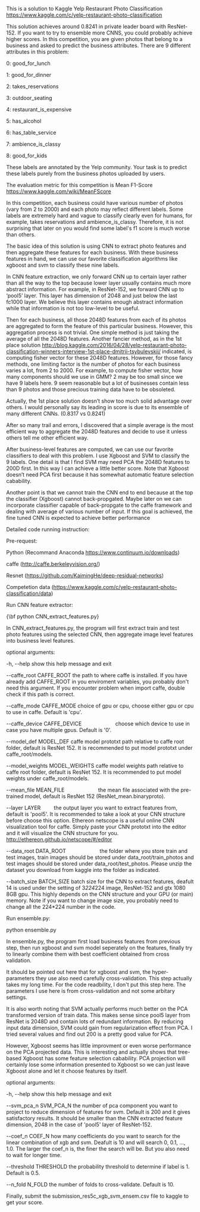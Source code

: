 

This is a solution to Kaggle Yelp Restaurant Photo Classification https://www.kaggle.com/c/yelp-restaurant-photo-classification

This solution achieves around 0.8241 in private leader board with ResNet-152. If you want to try to ensemble more CNNS, you could probably achieve higher scores.
In this competition, you are given photos that belong to a business and asked to predict the business attributes. There are 9 different attributes in this problem:

0: good_for_lunch

1: good_for_dinner

2: takes_reservations

3: outdoor_seating

4: restaurant_is_expensive

5: has_alcohol

6: has_table_service

7: ambience_is_classy

8: good_for_kids

These labels are annotated by the Yelp community. Your task is to predict these labels purely from the business photos uploaded by users. 

The evaluation metric for this competition is Mean F1-Score https://www.kaggle.com/wiki/MeanFScore

In this competition, each business could have various number of photos (vary from 2 to 2000) and each photo may reflect different labels. Some labels are extremely hard and vague to classify clearly even for humans, for example, takes reservations and ambience_is_classy. Therefore, it is not surprising that later on you would find some label's f1 score is much worse than others.

The basic idea of this solution is using CNN to extract photo features and then aggregate these features for each business. With these business features in hand, we can use our favorite classification algorithms like xgboost and svm to classify these nine labels.

In CNN feature extraction, we only forward CNN up to certain layer rather than all the way to the top because lower layer usually contains much more abstract information. For example, in ResNet-152, we forward CNN up to ‘pool5’ layer. This layer has dimension of 2048 and just below the last fc1000 layer. We believe this layer contains enough abstract information while that information is not too low-level to be useful.

Then for each business, all those 2048D features from each of its photos are aggregated to form the feature of this particular business. However, this aggregation process is not trivial. One simple method is just taking the average of all the 2048D features. Another fancier method, as in the 1st place solution http://blog.kaggle.com/2016/04/28/yelp-restaurant-photo-classification-winners-interview-1st-place-dmitrii-tsybulevskii/ indicated, is computing fisher vector for these 2048D features. However, for those fancy methods, one limiting factor is the number of photos for each business varies a lot, from 2 to 2000. For example, to compute fisher vector, how many components should we use in GMM? 2 may be too small since we have 9 labels here. 9 seem reasonable but a lot of businesses contain less than 9 photos and those precious training data have to be obsoleted.

Actually, the 1st place solution doesn’t show too much solid advantage over others. I would personally say its leading in score is due to its ensemble of many different CNNs. (0.8317 vs 0.8241)

After so many trail and errors, I discovered that a simple average is the most efficient way to aggregate the 2048D features and decide to use it unless others tell me other efficient way.

After business-level features are computed, we can use our favorite classifiers to deal with this problem. I use Xgboost and SVM to classify the 9 labels. One detail is that I find SVM may need PCA the 2048D features to 200D first. In this way I can achieve a little better score. Note that Xgboost doesn’t need PCA first because it has somewhat automatic feature selection cabability.

Another point is that we cannot train the CNN end to end because at the top the classifier (Xgboost) cannot back-propgated. Maybe later on we can incorporate classifier capable of back-propgate to the caffe framework and dealing with average of various number of input. If this goal is achieved, the fine tuned CNN is expected to achieve better performance

Detailed code running instruction:

Pre-request:

Python (Recommand Anaconda https://www.continuum.io/downloads)

caffe (http://caffe.berkeleyvision.org/)

Resnet (https://github.com/KaimingHe/deep-residual-networks)

Competetion data (https://www.kaggle.com/c/yelp-restaurant-photo-classification/data)

Run CNN feature extractor: 

   {\bf python CNN_extract_features.py}

In CNN_extract_features.py, the program will first extract train and test photo features using the selected CNN, then aggregate image level features into business level features.

optional arguments:

  -h, --help            show this help message and exit
  
  --caffe_root CAFFE_ROOT
                        the path to where caffe is installed. If you have already add CAFFE_ROOT in you enviroment variables, you probably don't need this argument. If you encounter problem when import caffe, double check if this path is correct.
                        
  --caffe_mode CAFFE_MODE
                        choice of gpu or cpu, choose either gpu or cpu to use in caffe. Default is 'cpu'.
                        
  --caffe_device CAFFE_DEVICE
                        choose which device to use in case you have multiple gpus. Default is '0'.
                        
  --model_def MODEL_DEF
                        caffe model prototxt path relative to caffe root folder, default is ResNet 152. It is recommended to put model prototxt under caffe_root/models.
                        
  --model_weights MODEL_WEIGHTS
                        caffe model weights path relative to caffe root folder, default is ResNet 152. It is recommended to put model weights under caffe_root/models.
                        
  --mean_file MEAN_FILE
                        the mean file associated with the pre-trained model, default is ResNet 152 (ResNet_mean.binaryproto).
                        
  --layer LAYER         the output layer you want to extract features from, default is 'pool5'. It is recommended to take a look at your CNN structure before choose this option. Ethereon netscope is a useful online CNN visualization tool for caffe. Simply paste your CNN prototxt into the editor and it will visualize the CNN structure for you. http://ethereon.github.io/netscope/#/editor
  
  --data_root DATA_ROOT
                        the folder where you store train and test images, train images should be stored under data_root/train_photos and test images should be stored under data_root/test_photos. Please unzip the dataset you download from kaggle into the folder as indicated.
                        
  --batch_size BATCH_SIZE
                        batch size for the CNN to extract features, deafult 14 is used under the setting of 3*224*224 image, ResNet-152 and gtx 1080 8GB gpu. This highly depends on the CNN structure and your GPU (or main) memory. Note if you want to change image size, you probably need to change all the 224*224 number in the code.

Run ensemble.py:

   python ensemble.py
   
In ensemble.py, the program first load business features from previous step, then run  xgboost and svm model seperately on the features, finally try to linearly combine them with best coefficient obtained from cross validation.

It should be pointed out here that for xgboost and svm, the hyper-parameters they use also need carefully cross-validation. This step actually takes my long time. For the code readbility, I don't put this step here. The parameters I use here is from cross-validation and not some arbitary settings.

It is also worth noting that SVM actually performs much better on the PCA transformed version of train data. This makes sense since pool5 layer from ResNet is 2048D and contain lots of redundant information. By reducing input data dimension, SVM could gain from regularization effect from PCA. I tried several values and find out 200 is a pretty good value for PCA.

However, Xgboost seems has little improvment or even worse performance on the PCA projected data. This is interesting and actually shows that tree-based Xgboost has some feature selection cabability. PCA projection will certainly lose some information presented to Xgboost so we can just leave Xgboost alone and let it choose features by itself.

optional arguments:

  -h, --help            show this help message and exit
  
  --svm_pca_n SVM_PCA_N
                        the number of pca component you want to project to reduce dimension of features for svm. Default is 200 and it gives satisfactory results. It should be smaller than the CNN extracted feature dimension, 2048 in the case of 'pool5' layer of ResNet-152.
 
  --coef_n COEF_N       how many coefficients do you want to search for the linear combination of xgb and svm. Deafult is 10 and will search 0, 0.1, ..., 1.0. The larger the coef_n is, the finer the search will be. But you also need to wait for longer time.

  --threshold THRESHOLD
                        the probability threshold to determine if label is 1. Default is 0.5.
                        
  --n_fold N_FOLD       the number of folds to cross-validate. Default is 10.
  
Finally, submit the submission_res5c_xgb_svm_ensem.csv file to kaggle to get your score.
